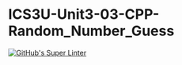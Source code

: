 # ICS3U-Unit3-03-CPP-Random_Number_Guess

[![GitHub's Super Linter](https://github.com/Rodas-Nega1/ICS3U-Unit3-03-CPP-Random_Number_Guess/workflows/GitHub's%20Super%20Linter/badge.svg)](https://github.com/Rodas-Nega1/ICS3U-Unit3-03-CPP-Random_Number_Guess/actions)
